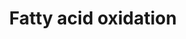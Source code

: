 ---
annotations:
- id: PW:0000002
  parent: classic metabolic pathway
  type: Pathway Ontology
  value: classic metabolic pathway
- id: PW:0000642
  parent: classic metabolic pathway
  type: Pathway Ontology
  value: fatty acid degradation pathway
authors:
- Anwesha
- MaintBot
- Egonw
- AlexanderPico
description: ''
last-edited: 2019-09-17
organisms:
- Mus musculus
redirect_from:
- /index.php/Pathway:WP2318
- /instance/WP2318
- /instance/WP2318_rr106871
revision: r106871
schema-jsonld:
- '@context': https://schema.org/
  '@id': https://wikipathways.github.io/pathways/WP2318.html
  '@type': Dataset
  creator:
    '@type': Organization
    name: WikiPathways
  description: ''
  keywords:
  - Acetyl-CoA
  - Acetylcarnitine
  - Acyl-CoA
  - CACT
  - CPT1
  - CPT2
  - Carnitine
  - Co-ASH
  - CoASH
  - Crotonase
  - Enoyl CoA
  - FAD+
  - FADH2
  - H2O
  - 'Hydroxyacyl CoA '
  - Ketoacyl CoA
  - LCAD
  - M/SCHAD
  - MCAD
  - MTP
  - Malonyl-CoA
  - NAD+
  - NAD-
  - NADH+H+
  - NADH+H-
  - SCAD
  - VLCAD
  license: CC0
  name: Fatty acid oxidation
seo: CreativeWork
title: Fatty acid oxidation
wpid: WP2318
---
